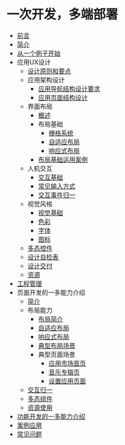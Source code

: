 # 一次开发，多端部署

- [前言](foreword.md)
- [简介](introduction.md)
- [从一个例子开始](start-with-a-example.md)
- 应用UX设计
  - [设计原则和要点](design-principles.md)
  - 应用架构设计
    - [应用导航结构设计要求](navigation-design.md)
    - [应用页面结构设计](page-design.md)
  - 界面布局
    - [概述](interface-layout-design-intro.md)
    - 布局基础
      - [栅格系统](design-grid.md)
      - [自适应布局](design-adaptive-layout.md)
      - [响应式布局](design-responsive-layout.md)
    - [布局基础运用案例](design-layout-cases.md)
  - 人机交互
    - [交互基础](interaction-basics.md)
    - [常见输入方式](common-input-modes.md)
    - [交互事件归一](design-interaction-event-normalization.md)
  - 视觉风格
    - [视觉基础](visual-basics.md)
    - [色彩](visual-style-color.md)
    - [字体](visual-style-font.md)
    - [图标](visual-style-icon.md)
  - [多态控件](design-polymorphic-controls.md)
  - [设计自检表](design-checklist.md)
  - [设计交付](design-delivery.md)
  - [资源](design-resources.md)
- [工程管理](ide-using.md)
- 页面开发的一多能力介绍
  - [简介](page-development-intro.md)
  - 布局能力
    - [布局简介](layout-intro.md)
    - [自适应布局](adaptive-layout.md)
    - [响应式布局](responsive-layout.md)
    - [典型布局场景](typical-layout-scenario.md)
    - 典型页面场景
      - [应用市场首页](appgallery-home-page.md)
      - [音乐专辑页](music-album-page.md)
      - [设置应用页面](settings-application-page.md)
  - [交互归一](interaction-event-normalization.md)
  - [多态组件](polymorphic-controls.md)
  - [资源使用](resource-usage.md)
- [功能开发的一多能力介绍](development-intro.md)
- [案例应用](case.md)
- [常见问题](faq.md)
